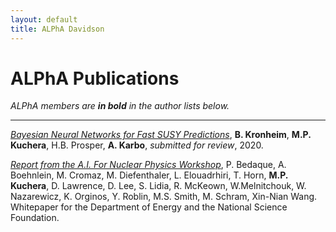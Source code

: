 ```yaml
---
layout: default
title: ALPhA Davidson
---
```


# ALPhA Publications

*ALPhA members are **in bold** in the author lists below.*

---------

[*Bayesian Neural Networks for Fast SUSY Predictions*](https://arxiv.org/abs/2007.04506), **B. Kronheim**, **M.P. Kuchera**, H.B. Prosper, **A. Karbo**, *submitted for review*, 2020.

[*Report from the A.I. For Nuclear Physics Workshop*](https://arxiv.org/abs/2006.05422), P. Bedaque, A. Boehnlein, M. Cromaz, M. Diefenthaler, L. Elouadrhiri, T. Horn, **M.P. Kuchera**, D. Lawrence, D. Lee, S. Lidia, R. McKeown, W.Melnitchouk, W. Nazarewicz, K. Orginos, Y. Roblin, M.S. Smith, M. Schram, Xin-Nian Wang. Whitepaper for the Department of Energy and the National Science Foundation.



